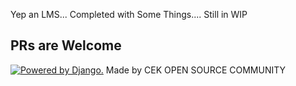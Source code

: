 Yep an LMS...
Completed with Some Things....
Still in WIP    
## PRs are Welcome
<a href="http://www.djangoproject.com/"><img src="https://www.djangoproject.com/m/img/badges/djangopowered126x54.gif" border="0" alt="Powered by Django." title="Powered by Django." /></a>
Made by CEK OPEN SOURCE COMMUNITY 
